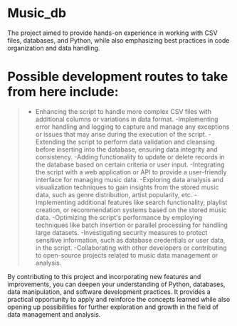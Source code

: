 # Music_db

The project aimed to provide hands-on experience in working with CSV files, databases, and Python, while also emphasizing best practices in code organization and data handling.

# Possible development routes to take from here include:

>- Enhancing the script to handle more complex CSV files with additional columns or variations in data format.
>-Implementing error handling and logging to capture and manage any exceptions or issues that may arise during the execution of the script.
>-Extending the script to perform data validation and cleansing before inserting into the database, ensuring data integrity and consistency.
>-Adding functionality to update or delete records in the database based on certain criteria or user input.
>-Integrating the script with a web application or API to provide a user-friendly interface for managing music data.
>-Exploring data analysis and visualization techniques to gain insights from the stored music data, such as genre distribution, artist popularity, etc.
>-Implementing additional features like search functionality, playlist creation, or recommendation systems based on the stored music data.
>-Optimizing the script's performance by employing techniques like batch insertion or parallel processing for handling large datasets.
>-Investigating security measures to protect sensitive information, such as database credentials or user data, in the script.
>-Collaborating with other developers or contributing to open-source projects related to music data management or analysis.

By contributing to this project and incorporating new features and improvements, you can deepen your understanding of Python, databases, data manipulation, and software development practices. It provides a practical opportunity to apply and reinforce the concepts learned while also opening up possibilities for further exploration and growth in the field of data management and analysis.

